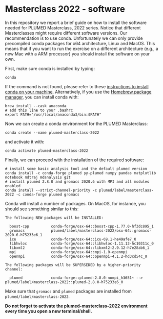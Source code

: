 # Masterclass 2022 - software

In this repository we report a brief guide on how to install the software needed for PLUMED Masterclass, 2022 series.
Notice that different Masterclasses might require different software versions.
Our recommendation is to use conda. Unfortunately we can only provide precompiled conda packages for x64 architecture, Linux and MacOS.
This means that if you want to run the exercise on a different architecture (e.g., a new Mac with a ARM processor) you should install the software on your own.

First, make sure conda is installed by typing:
```
conda
```
If the command is not found, please refer to these [instructions to install conda on your machine](https://docs.conda.io/en/latest/miniconda.html).
Alternatively, if you use the [Homebrew package manager](https://brew.sh/), you can install conda with:
```
brew install --cask anaconda
# add this line to your .bashrc
export PATH="/usr/local/anaconda3/bin:$PATH"
```

Now we can create a conda environment for the PLUMED Masterclass:
```
conda create --name plumed-masterclass-2022
```

and activate it with:
```
conda activate plumed-masterclass-2022
```

Finally, we can proceed with the installation of the required software:
```
# install some basic analysis tool and the default plumed version
conda install -c conda-forge plumed py-plumed numpy pandas matplotlib notebook mdtraj mdanalysis git
# install plumed 2.8.0 and gromacs 2020.6 with MPI and all modules enabled
conda install --strict-channel-priority -c plumed/label/masterclass-2022 -c conda-forge plumed gromacs
```

Conda will install a number of packages.
On MacOS, for instance, you should see something similar to this:
```
The following NEW packages will be INSTALLED:

  boost-cpp          conda-forge/osx-64::boost-cpp-1.77.0-hf3dc895_1
  gromacs            plumed/label/masterclass-2022/osx-64::gromacs-2020.6-h75233e6_1
  icu                conda-forge/osx-64::icu-69.1-he49afe7_0
  libhwloc           conda-forge/osx-64::libhwloc-1.11.13-hc10311c_0
  libxml2            conda-forge/osx-64::libxml2-2.9.12-h7e28ab6_1
  mpi                conda-forge/osx-64::mpi-1.0-openmpi
  openmpi            conda-forge/osx-64::openmpi-4.1.2-hd3cd54c_0

The following packages will be SUPERSEDED by a higher-priority channel:

  plumed             conda-forge::plumed-2.8.0-nompi_h3651~ --> plumed/label/masterclass-2022::plumed-2.8.0-h75233e6_0
```
 Make sure that `gromacs` and `plumed` packages are installed from `plumed/label/masterclass-2022`.
 
 **Do not forget to activate the plumed-masterclass-2022 environment every time you open a new terminal/shell.**

